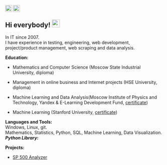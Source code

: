 <a href="https://t.me/t_ptashka">
  <img align="left" alt="Abhishek's Telegram" width="22px" src="https://cdn.jsdelivr.net/npm/simple-icons@v3/icons/telegram.svg" />
</a>
<a href="https://www.instagram.com/tatyankap">
  <img align="left" alt="Instagram" width="22px" src="https://cdn.jsdelivr.net/npm/simple-icons@v3/icons/instagram.svg" />
</a>
<br/>

## Hi everybody! <img src="https://media.giphy.com/media/hvRJCLFzcasrR4ia7z/giphy.gif" width="25px">

In IT since 2007.<br/>
I have experience in testing, engineering, web development, project/product management,  web scraping and data analysis.

**Education:**
* Mathematics and Computer Science (Moscow State Industrial University, diploma)
* Management in online business and Internet projects (HSE University, diploma)

* Machine Learning and Data Analysis(Moscow Institute of Physics and Technology, Yandex & E-Learning Development Fund, [certificate](https://coursera.org/share/7bb9c7ff178ace865f4be851d3de10f3))
* Machine Learning (Stanford University, [certificate](https://coursera.org/share/398fb99b7162de735a4a3be203f503d0))
 
  
**Languages and Tools:**  
Windows, Linux, git.<br/>
Mathematics, Statistics, Python, SQL, Machine Learning, Data Visualization.<br/>
***Python Library:***

**Projects:**
* [SP 500 Analyzer](https://github.com/ptashkina/SP_500_analyzer)
